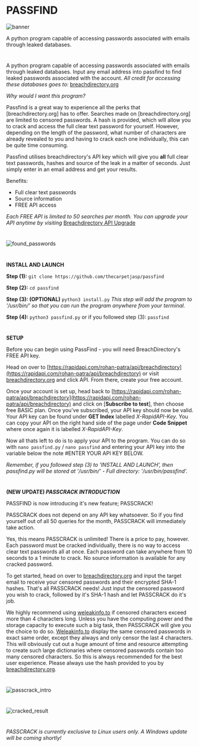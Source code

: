 # PASSFIND
![banner](https://user-images.githubusercontent.com/71789855/140584633-77fd9f5f-164d-497a-b7be-d461d2325956.png)

A python program capable of accessing passwords associated with emails through leaked databases.


#

A python program capable of accessing passwords associated with emails through leaked databases. Input any email address into passfind to find leaked passwords associated with the account.
*All credit for accessing these databases goes to:* [breachdirectory.org](https://breachdirectory.org)




*Why would I want this program?*

Passfind is a great way to experience all the perks that [breachdirectory.org] has to offer. Searches made on [breachdirectory.org] are limited to censored passwords. A hash is provided, which wlll allow you to crack and access the full clear text password for yourself. However, depending on the length of the password, what number of characters are already revealed to you and having to crack each one individually, this can be quite time consuming. 

Passfind utilises breachdirectory's API key which will give you **all** full clear text passwords, hashes and source of the leak in a matter of seconds. Just simply enter in an email address and get your results.

Benefits:
  * Full clear text passwords
  * Source information
  * FREE API access

*Each FREE API is limited to 50 searches per month. You can upgrade your API anytime by visiting* [Breachdirectory API Upgrade](https://rapidapi.com/rohan-patra/api/breachdirectory/pricing)

#



![found_passwords](https://user-images.githubusercontent.com/71789855/141419652-6a8236a9-1f12-4d26-8a7b-3097d6cec5af.jpg)


#


**INSTALL AND LAUNCH**

**Step (1):**
`git clone https://github.com/thecarpetjasp/passfind`



**Step (2):**
`cd passfind`


**Step (3): (OPTIONAL)**
`python3 install.py`
*This step will add the program to '/usr/bin/' so that you can run the program anywhere from your terminal.*


**Step (4):**
`python3 passfind.py`
or if you followed step (3):
`passfind`


#


**SETUP**

Before you can begin using PassFind - you will need BreachDirectory's FREE API key.

Head on over to [https://rapidapi.com/rohan-patra/api/breachdirectory](https://rapidapi.com/rohan-patra/api/breachdirectory) or visit [breachdirectory.org](https://breachdirectory.org) and click API. From there, create your free account.

Once your account is set up, head back to [https://rapidapi.com/rohan-patra/api/breachdirectory](https://rapidapi.com/rohan-patra/api/breachdirectory) and click on [**Subscribe to test**], then choose free BASIC plan. Once you've subscribed, your API key should now be valid. Your API key can be found under **GET Index** labelled *X-RapidAPI-Key*. You can copy your API on the right hand side of the page under **Code Snippet** where once again it is labelled *X-RapidAPI-Key*.



Now all thats left to do is to apply your API to the program. You can do so with `nano passfind.py` / `nano passfind` and entering your API key into the variable below the note #ENTER YOUR API KEY BELOW.

*Remember, if you followed step (3) to 'INSTALL AND LAUNCH', then passfind.py will be stored at '/usr/bin/' - Full directory: '/usr/bin/passfind'.*



#



**(NEW UPDATE) *PASSCRACK INTRODUCTION***

PASSFIND is now introducing it's new feature; PASSCRACK!

PASSCRACK does not depend on any API key whatsoever. So if you find yourself out of all 50 queries for the month, PASSCRACK will immediately take action.

Yes, this means PASSCRACK is unlimited! There is a price to pay, however. Each password must be cracked individually, there is no way to access clear text passwords all at once. Each password can take anywhere from 10 seconds to a 1 minute to crack. No source information is available for any cracked password.

To get started, head on over to [breachdirectory.org](https://breachdirectory.org) and input the target email to receive your censored passwords and their encrypted SHA-1 hashes. That's all PASSCRACK needs! Just input the censored password you wish to crack, followed by it's SHA-1 hash and let PASSCRACK do it's job.

We highly recommend using [weleakinfo.to](https://weleakinfo.to) if censored characters exceed more than 4 characters long. Unless you have the computing power and the storage capacity to execute such a big task, then PASSCRACK will give you the choice to do so. [Weleakinfo.to](https://weleakinfo.to) display the same censored passwords in exact same order, except they always and only censor the last 4 characters. This will obviously cut out a huge amount of time and resource attempting to create such large dictionaries where censored passwords contain too many censored characters. So this is always recommended for the best user experience. Please always use the hash provided to you by [breachdirectory.org](https://breachdirectory.org).

#

![passcrack_intro](https://user-images.githubusercontent.com/71789855/141419655-1397bff1-2f94-4aac-974a-e3bf790bb1e9.png)

#
![cracked_result](https://user-images.githubusercontent.com/71789855/141419650-939bb79a-b5c0-4afc-a2d7-fc1fe81becde.jpg)

#
*PASSCRACK is currently exclusive to Linux users only. A Windows update will be coming shortly!*
